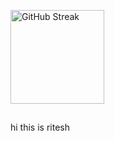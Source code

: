 
  <!-- GitHub Streak -->
  <img 
    src="https://github-readme-streak-stats-theta-hazel.vercel.app?user=ritesh355&theme=tokyonight&hide_border=true" 
    alt="GitHub Streak" 
    height="150" 
  />
</p>


##
hi this is ritesh
